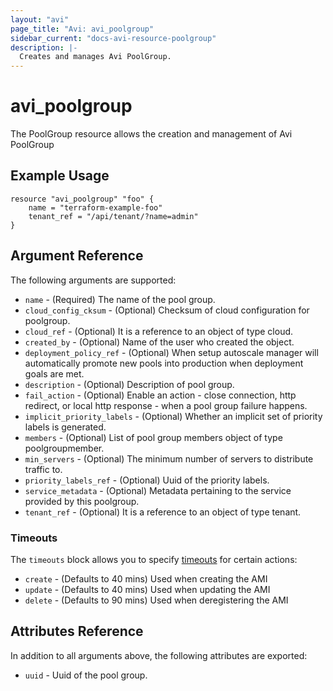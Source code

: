 ```yaml
---
layout: "avi"
page_title: "Avi: avi_poolgroup"
sidebar_current: "docs-avi-resource-poolgroup"
description: |-
  Creates and manages Avi PoolGroup.
---
```


# avi_poolgroup

The PoolGroup resource allows the creation and management of Avi PoolGroup

## Example Usage

```hcl
resource "avi_poolgroup" "foo" {
    name = "terraform-example-foo"
    tenant_ref = "/api/tenant/?name=admin"
}
```

## Argument Reference

The following arguments are supported:

* `name` - (Required) The name of the pool group.
* `cloud_config_cksum` - (Optional) Checksum of cloud configuration for poolgroup.
* `cloud_ref` - (Optional) It is a reference to an object of type cloud.
* `created_by` - (Optional) Name of the user who created the object.
* `deployment_policy_ref` - (Optional) When setup autoscale manager will automatically promote new pools into production when deployment goals are met.
* `description` - (Optional) Description of pool group.
* `fail_action` - (Optional) Enable an action - close connection, http redirect, or local http response - when a pool group failure happens.
* `implicit_priority_labels` - (Optional) Whether an implicit set of priority labels is generated.
* `members` - (Optional) List of pool group members object of type poolgroupmember.
* `min_servers` - (Optional) The minimum number of servers to distribute traffic to.
* `priority_labels_ref` - (Optional) Uuid of the priority labels.
* `service_metadata` - (Optional) Metadata pertaining to the service provided by this poolgroup.
* `tenant_ref` - (Optional) It is a reference to an object of type tenant.


### Timeouts

The `timeouts` block allows you to specify [timeouts](https://www.terraform.io/docs/configuration/resources.html#timeouts) for certain actions:

* `create` - (Defaults to 40 mins) Used when creating the AMI
* `update` - (Defaults to 40 mins) Used when updating the AMI
* `delete` - (Defaults to 90 mins) Used when deregistering the AMI

## Attributes Reference

In addition to all arguments above, the following attributes are exported:

* `uuid` -  Uuid of the pool group.

